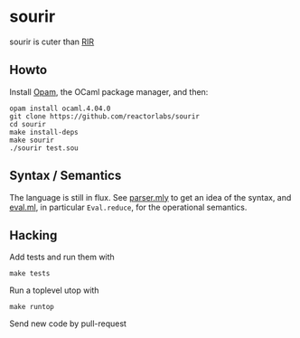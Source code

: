 # sourir

sourir is cuter than [RIR](https://github.com/reactorlabs/rir)

## Howto

Install [Opam](https://opam.ocaml.org/doc/Install.html), the OCaml
package manager, and then:

    opam install ocaml.4.04.0
    git clone https://github.com/reactorlabs/sourir
    cd sourir
    make install-deps
    make sourir
    ./sourir test.sou

## Syntax / Semantics

The language is still in flux. See [parser.mly](parser.mly) to get an
idea of the syntax, and [eval.ml](eval.ml), in particular
`Eval.reduce`, for the operational semantics.

## Hacking

Add tests and run them with

    make tests

Run a toplevel utop with

    make runtop

Send new code by pull-request
